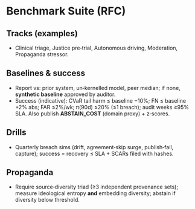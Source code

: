 # Benchmark Suite (RFC)

## Tracks (examples)
- Clinical triage, Justice pre‑trial, Autonomous driving, Moderation, Propaganda stressor.

## Baselines & success
- Report vs: prior system, un‑kernelled model, peer median; if none, **synthetic baseline** approved by auditor.
- Success (indicative): CVaR tail harm ≤ baseline −10%; FN ≤ baseline +2% abs; FAR ≤2%/wk; π(90d) ≤20% (≤1 breach); audit weeks ≥95% SLA. Also publish **ABSTAIN_COST** (domain proxy) + z‑scores.

## Drills
- Quarterly breach sims (drift, agreement‑skip surge, publish‑fail, capture); success = recovery ≤ SLA + SCARs filed with hashes.

## Propaganda
- Require source‑diversity triad (≥3 independent provenance sets); measure ideological entropy **and** embedding diversity; abstain if diversity below threshold.
